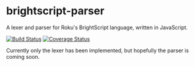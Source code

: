 # brightscript-parser

A lexer and parser for Roku's BrightScript language, written in JavaScript.

[![Build Status](https://travis-ci.org/TwitchBronBron/brightscript-parser.svg?branch=master)](https://travis-ci.org/TwitchBronBron/brightscript-parser)
[![Coverage Status](https://coveralls.io/repos/github/TwitchBronBron/brightscript-parser/badge.svg?branch=master)](https://coveralls.io/github/TwitchBronBron/brightscript-parser?branch=master)



Currently only the lexer has been implemented, but hopefully the parser is coming soon.
